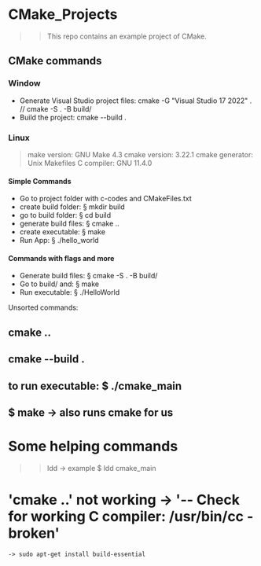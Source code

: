 # CMake_Projects

>> This repo contains an example project of CMake.

## CMake commands
### Window
- Generate Visual Studio project files: cmake -G "Visual Studio 17 2022" .  //  cmake -S . -B build/
- Build the project: cmake --build .

### Linux
> make version: GNU Make 4.3
> cmake version: 3.22.1
> cmake generator: Unix Makefiles
> C compiler: GNU 11.4.0

#### Simple Commands
- Go to project folder with c-codes and CMakeFiles.txt
- create build folder: § mkdir build
- go to build folder: § cd build
- generate build files: § cmake ..
- create executable: § make
- Run App: § ./hello_world

#### Commands with flags and more
- Generate build files: § cmake -S . -B build/
- Go to build/ and: § make
- Run executable: § ./HelloWorld

Unsorted commands:
## cmake ..
## cmake --build .
## to run executable: $ ./cmake_main
## $ make -> also runs cmake for us

# Some helping commands
>> ldd <project name>    -> example $ ldd cmake_main

# 'cmake ..' not working -> '-- Check for working C compiler: /usr/bin/cc - broken'
    -> sudo apt-get install build-essential
